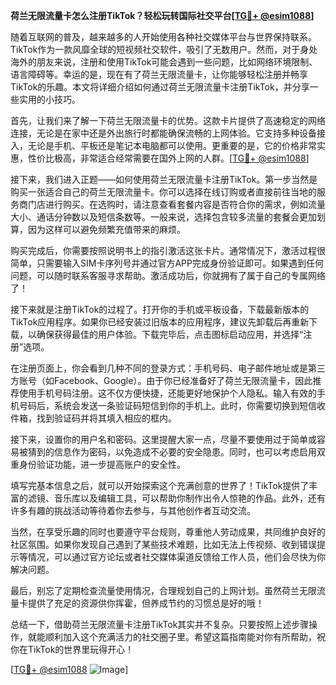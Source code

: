 **荷兰无限流量卡怎么注册TikTok？轻松玩转国际社交平台[[TG💪+ @esim1088](https://t.me/s/esim1088)]**

随着互联网的普及，越来越多的人开始使用各种社交媒体平台与世界保持联系。TikTok作为一款风靡全球的短视频社交软件，吸引了无数用户。然而，对于身处海外的朋友来说，注册和使用TikTok可能会遇到一些问题，比如网络环境限制、语言障碍等。幸运的是，现在有了荷兰无限流量卡，让你能够轻松注册并畅享TikTok的乐趣。本文将详细介绍如何通过荷兰无限流量卡注册TikTok，并分享一些实用的小技巧。

首先，让我们来了解一下荷兰无限流量卡的优势。这款卡片提供了高速稳定的网络连接，无论是在家中还是外出旅行时都能确保流畅的上网体验。它支持多种设备接入，无论是手机、平板还是笔记本电脑都可以使用。更重要的是，它的价格非常实惠，性价比极高，非常适合经常需要在国外上网的人群。[[TG💪+ @esim1088](https://t.me/s/esim1088)]

接下来，我们进入正题——如何使用荷兰无限流量卡注册TikTok。第一步当然是购买一张适合自己的荷兰无限流量卡。你可以选择在线订购或者直接前往当地的服务商门店进行购买。在选购时，请注意查看套餐内容是否符合你的需求，例如流量大小、通话分钟数以及短信条数等。一般来说，选择包含较多流量的套餐会更加划算，因为这样可以避免频繁充值带来的麻烦。

购买完成后，你需要按照说明书上的指引激活这张卡片。通常情况下，激活过程很简单，只需要输入SIM卡序列号并通过官方APP完成身份验证即可。如果遇到任何问题，可以随时联系客服寻求帮助。激活成功后，你就拥有了属于自己的专属网络了！

接下来就是注册TikTok的过程了。打开你的手机或平板设备，下载最新版本的TikTok应用程序。如果你已经安装过旧版本的应用程序，建议先卸载后再重新下载，以确保获得最佳的用户体验。下载完毕后，点击图标启动应用，并选择“注册”选项。

在注册页面上，你会看到几种不同的登录方式：手机号码、电子邮件地址或是第三方账号（如Facebook、Google）。由于你已经准备好了荷兰无限流量卡，因此推荐使用手机号码注册。这不仅方便快捷，还能更好地保护个人隐私。输入有效的手机号码后，系统会发送一条验证码短信到你的手机上。此时，你需要切换到短信收件箱，找到验证码并将其填入相应的框内。

接下来，设置你的用户名和密码。这里提醒大家一点，尽量不要使用过于简单或容易被猜到的信息作为密码，以免造成不必要的安全隐患。同时，也可以考虑启用双重身份验证功能，进一步提高账户的安全性。

填写完基本信息之后，就可以开始探索这个充满创意的世界了！TikTok提供了丰富的滤镜、音乐库以及编辑工具，可以帮助你制作出令人惊艳的作品。此外，还有许多有趣的挑战活动等待着你去参与，与其他创作者互动交流。

当然，在享受乐趣的同时也要遵守平台规则，尊重他人劳动成果，共同维护良好的社区氛围。如果你发现自己遇到了某些技术难题，比如无法上传视频、收到错误提示等情况，可以通过官方论坛或者社交媒体渠道反馈给工作人员，他们会尽快为你解决问题。

最后，别忘了定期检查流量使用情况，合理规划自己的上网计划。虽然荷兰无限流量卡提供了充足的资源供你挥霍，但养成节约的习惯总是好的哦！

总结一下，借助荷兰无限流量卡注册TikTok其实并不复杂。只要按照上述步骤操作，就能顺利加入这个充满活力的社交圈子里。希望这篇指南能对你有所帮助，祝你在TikTok的世界里玩得开心！

[[TG💪+ @esim1088](https://t.me/s/esim1088) ![Image](https://i.postimg.cc/4NQfJmqS/Snipaste-2025-05-13-00-14-12.png)]